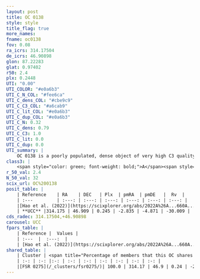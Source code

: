 ```yaml
---
layout: post
title: OC 0138
style: style
title_flag: true
more_names: 
fname: oc0138
fov: 0.08
ra_icrs: 314.17504
de_icrs: 46.90898
glon: 87.22283
glat: 0.97402
r50: 2.4
plx: 0.2448
UTI: "0.00"
UTI_COLOR: "#e0a6b3"
UTI_C_N_COL: "#fee6ca"
UTI_C_dens_COL: "#cbe9c9"
UTI_C_C3_COL: "#a6cab9"
UTI_C_lit_COL: "#e0a6b3"
UTI_C_dup_COL: "#e0a6b3"
UTI_C_N: 0.32
UTI_C_dens: 0.79
UTI_C_C3: 1.0
UTI_C_lit: 0.0
UTI_C_dup: 0.0
UTI_summary: |
    OC 0138 is a poorly populated, dense object of very high C3 quality. It was recently reported in the literature.<br><br><span style="color: #99180f; font-weight: bold;">Warning: </span>This is very likely a duplicate object, which shares a large percentage of members with at least one previously reported entry.
class3: |
    <span style="color: green; font-weight: bold;">A</span><span style="color: green; font-weight: bold;">A</span>
r_50_val: 2.4
N_50_val: 32
scix_url: OC%200138
posit_table: |
    | Reference    | RA    | DEC   | Plx  | pmRA  | pmDE   |  Rv  |
    | :---         | :---: | :---: | :---: | :---: | :---: | :---: |
    |[Hao et al. (2022)](https://scixplorer.org/abs/2022A%26A...660A...4H) | 314.185 | 46.912 | 0.246 | -2.843 | -4.868 | -- |
    | **UCC** |314.175 | 46.909 | 0.245 | -2.835 | -4.871 | -30.009 | 
cds_radec: 314.17504,+46.90898
carousel: UCC
fpars_table: |
    | Reference |  Values |
    | :---  |  :---:  |
    | [Hao et al. (2022)](https://scixplorer.org/abs/2022A%26A...660A...4H) | `AG=2.46, age=8.5, Z=0.028` |
shared_table: |
    | Cluster | <span title="Percentage of members that this OC shares with the ones listed">%</span>   | RA   | DEC   | Plx   | pmRA  | pmDE  | Rv | UTI |
    | :-: | :-: |:-: | :-: | :-: | :-: | :-: | :-: | :-: |
    |[FSR 0275](/_clusters/fsr0275/)| 100.0 | 314.17 | 46.9 | 0.24 | -2.83 | -4.86 | -29.54 |0.91 |
---
```

